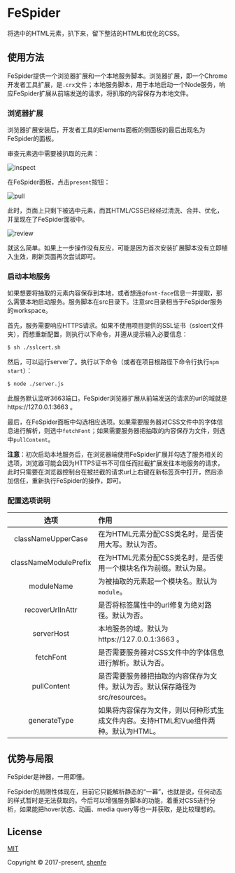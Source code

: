 # FeSpider

将选中的HTML元素，扒下来，留下整洁的HTML和优化的CSS。

## 使用方法

FeSpider提供一个浏览器扩展和一个本地服务脚本。浏览器扩展，即一个Chrome开发者工具扩展，是`.crx`文件；本地服务脚本，用于本地启动一个Node服务，响应FeSpider扩展从前端发送的请求，将扒取的内容保存为本地文件。

### 浏览器扩展

浏览器扩展安装后，开发者工具的Elements面板的侧面板的最后出现名为FeSpider的面板。

审查元素选中需要被扒取的元素：

![inspect](https://raw.githubusercontent.com/shenfe/FeSpider/master/readme_assets/1.png)

在FeSpider面板，点击`present`按钮：

![pull](https://raw.githubusercontent.com/shenfe/FeSpider/master/readme_assets/2.png)

此时，页面上只剩下被选中元素，而其HTML/CSS已经经过清洗、合并、优化，并呈现在了FeSpider面板中。

![review](https://raw.githubusercontent.com/shenfe/FeSpider/master/readme_assets/3.png)

就这么简单。如果上一步操作没有反应，可能是因为首次安装扩展脚本没有立即植入生效，刷新页面再次尝试即可。

### 启动本地服务

如果想要将抽取的元素内容保存到本地，或者想连`@font-face`信息一并提取，那么需要本地启动服务。服务脚本在src目录下。注意src目录相当于FeSpider服务的workspace。

首先，服务需要响应HTTPS请求。如果不使用项目提供的SSL证书（sslcert文件夹），而想重新配置，则执行以下命令，并遵从提示输入必要信息：

```bash
$ sh ./sslcert.sh
```

然后，可以运行server了。执行以下命令（或者在项目根路径下命令行执行`npm start`）：

```bash
$ node ./server.js
```

此服务默认监听3663端口。FeSpider浏览器扩展从前端发送的请求的url的域就是https://127.0.0.1:3663 。

最后，在FeSpider面板中勾选相应选项。如果需要服务器对CSS文件中的字体信息进行解析，则选中`fetchFont`；如果需要服务器把抽取的内容保存为文件，则选中`pullContent`。

**注意**：初次启动本地服务后，在浏览器端使用FeSpider扩展并勾选了服务相关的选项，浏览器可能会因为HTTPS证书不可信任而拦截扩展发往本地服务的请求，此时只需要在浏览器控制台在被拦截的请求url上右键在新标签页中打开，然后添加信任，重新执行FeSpider的操作，即可。

### 配置选项说明

| 选项 | 作用 |
| :---: | :--- |
classNameUpperCase | 在为HTML元素分配CSS类名时，是否使用大写。默认为否。
classNameModulePrefix | 在为HTML元素分配CSS类名时，是否使用一个模块名作为前缀。默认为是。
moduleName | 为被抽取的元素起一个模块名。默认为`module`。
recoverUrlInAttr | 是否将标签属性中的url修复为绝对路径。默认为否。
serverHost | 本地服务的域。默认为https://127.0.0.1:3663 。
fetchFont | 是否需要服务器对CSS文件中的字体信息进行解析。默认为否。
pullContent | 是否需要服务器把抽取的内容保存为文件。默认为否。默认保存路径为src/resources。
generateType | 如果将内容保存为文件，则以何种形式生成文件内容。支持HTML和Vue组件两种。默认为HTML。

## 优势与局限

FeSpider是神器，一用即懂。

FeSpider的局限性体现在，目前它只能解析静态的“一幕”，也就是说，任何动态的样式暂时是无法获取的。今后可以增强服务脚本的功能，着重对CSS进行分析，如果能把hover状态、动画、media query等也一并获取，是比较理想的。

## License

[MIT](http://opensource.org/licenses/MIT)

Copyright © 2017-present, [shenfe](https://github.com/shenfe)
